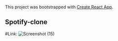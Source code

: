 This project was bootstrapped with [Create React App](https://github.com/facebook/create-react-app).

## Spotify-clone

#Link: ![Screenshot (15)](https://user-images.githubusercontent.com/57246901/114496263-f256ce00-9bf5-11eb-8684-300eb60bd884.png)
